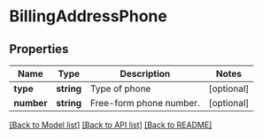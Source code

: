 # BillingAddressPhone

## Properties
Name | Type | Description | Notes
------------ | ------------- | ------------- | -------------
**type** | **string** | Type of phone | [optional] 
**number** | **string** | Free-form phone number. | [optional] 

[[Back to Model list]](../README.md#documentation-for-models) [[Back to API list]](../README.md#documentation-for-api-endpoints) [[Back to README]](../README.md)


